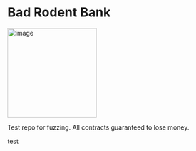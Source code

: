 # Bad Rodent Bank

<img width="200" alt="image" src="https://user-images.githubusercontent.com/837/200934456-65c4dbfb-0d8f-4b7f-a959-2dc4cf09b036.png">

Test repo for fuzzing. All contracts guaranteed to lose money.


test
